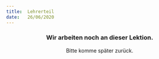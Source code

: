 ```yaml
---
title:  Lehrerteil
date:   26/06/2020
---
```


### <center>Wir arbeiten noch an dieser Lektion.</center>
<center>Bitte komme später zurück.</center>